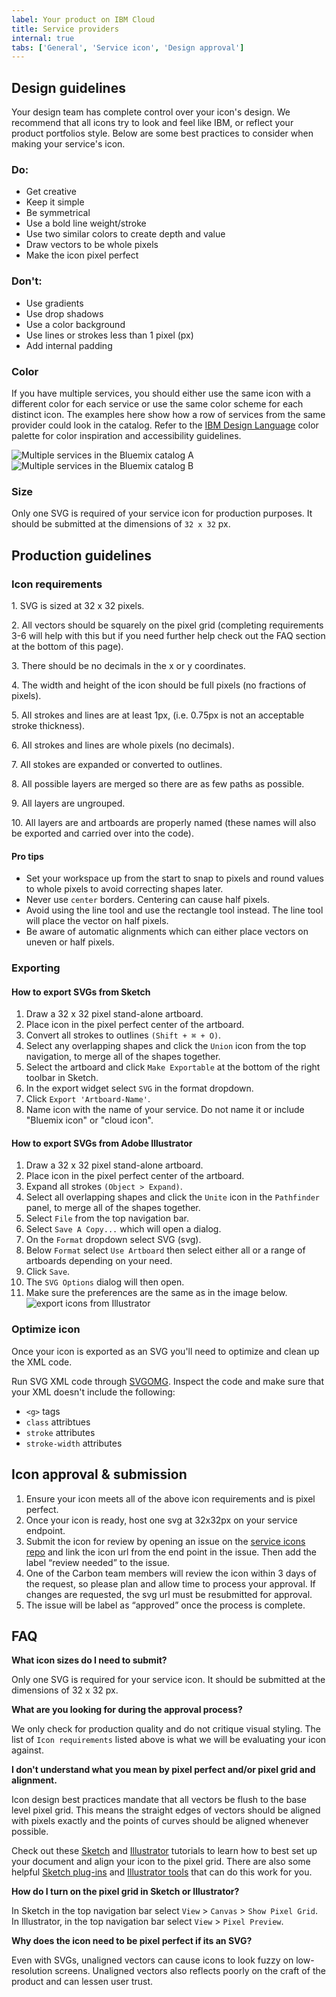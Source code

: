 ```yaml
---
label: Your product on IBM Cloud
title: Service providers
internal: true
tabs: ['General', 'Service icon', 'Design approval']
---
```


## Design guidelines

Your design team has complete control over your icon's design. We recommend that all icons try to look and feel like IBM, or reflect your product portfolios style. Below are some best practices to consider when making your service's icon.

### Do:

- Get creative
- Keep it simple
- Be symmetrical
- Use a bold line weight/stroke
- Use two similar colors to create depth and value
- Draw vectors to be whole pixels
- Make the icon pixel perfect

### Don't:

- Use gradients
- Use drop shadows
- Use a color background
- Use lines or strokes less than 1 pixel (px)
- Add internal padding

### Color

If you have multiple services, you should either use the same icon with a different color for each service or use the same color scheme for each distinct icon. The examples here show how a row of services from the same provider could look in the catalog. Refer to the [IBM Design Language](https://www.ibm.com/design/language/resources/color-library) color palette for color inspiration and accessibility guidelines.

![Multiple services in the Bluemix catalog A](images/service-providers-1.svg)
![Multiple services in the Bluemix catalog B](images/service-providers-3.svg)

### Size

Only one SVG is required of your service icon for production purposes. It should be submitted at the dimensions of `32 x 32` px.

## Production guidelines

### Icon requirements

<p>1. SVG is sized at 32 x 32 pixels.</p>

<div data-insert-component="DosAndDonts5"></div>

<p>2. All vectors should be squarely on the pixel grid (completing requirements 3-6 will help with this but if you need further help check out the FAQ section at the bottom of this page).</p>

<div data-insert-component="DosAndDonts6"></div>

<p>3. There should be no decimals in the x or y coordinates.</p>

<div data-insert-component="DosAndDonts7"></div>

<p>4. The width and height of the icon should be full pixels (no fractions of pixels).</p>

<div data-insert-component="DosAndDonts8"></div>

<p>5. All strokes and lines are at least 1px, (i.e. 0.75px is not an acceptable stroke thickness).</p>

<div data-insert-component="DosAndDonts9"></div>

<p>6. All strokes and lines are whole pixels (no decimals).</p>

<div data-insert-component="DosAndDonts10"></div>

<p>7. All stokes are expanded or converted to outlines.</p>

<div data-insert-component="DosAndDonts11"></div>

<p>8. All possible layers are merged so there are as few paths as possible.</p>

<div data-insert-component="DosAndDonts12"></div>

<p>9. All layers are ungrouped.</p>
<p>10. All layers are and artboards are properly named (these names will also be exported and carried over into the code).</p>

#### Pro tips

- Set your workspace up from the start to snap to pixels and round values to whole pixels to avoid correcting shapes later.
- Never use `center` borders. Centering can cause half pixels.
- Avoid using the line tool and use the rectangle tool instead. The line tool will place the vector on half pixels.
- Be aware of automatic alignments which can either place vectors on uneven or half pixels.

### Exporting

#### How to export SVGs from Sketch

1. Draw a 32 x 32 pixel stand-alone artboard.
2. Place icon in the pixel perfect center of the artboard.
3. Convert all strokes to outlines `(Shift + ⌘ + O)`.
4. Select any overlapping shapes and click the `Union` icon from the top navigation, to merge all of the shapes together.
5. Select the artboard and click `Make Exportable` at the bottom of the right toolbar in Sketch.
6. In the export widget select `SVG` in the format dropdown.
7. Click `Export 'Artboard-Name'`.
8. Name icon with the name of your service. Do not name it or include "Bluemix icon" or "cloud icon".

#### How to export SVGs from Adobe Illustrator

1. Draw a 32 x 32 pixel stand-alone artboard.
2. Place icon in the pixel perfect center of the artboard.
3. Expand all strokes `(Object > Expand)`.
4. Select all overlapping shapes and click the `Unite` icon in the `Pathfinder` panel, to merge all of the shapes together.
5. Select `File` from the top navigation bar.
6. Select `Save A Copy...` which will open a dialog.
7. On the `Format` dropdown select SVG (svg).
8. Below `Format` select `Use Artboard` then select either all or a range of artboards depending on your need.
9. Click `Save`.
10. The `SVG Options` dialog will then open.
11. Make sure the preferences are the same as in the image below.
    ![export icons from Illustrator](images/service-icon-17.png)

### Optimize icon

Once your icon is exported as an SVG you'll need to optimize and clean up the XML code.

Run SVG XML code through [SVGOMG](https://jakearchibald.github.io/svgomg/).
Inspect the code and make sure that your XML doesn't include the following:

- `<g>` tags
- `class` attribtues
- `stroke` attributes
- `stroke-width` attributes

## Icon approval & submission

1. Ensure your icon meets all of the above icon requirements and is pixel perfect.
2. Once your icon is ready, host one svg at 32x32px on your service endpoint.
3. Submit the icon for review by opening an issue on the [service icons repo](https://github.ibm.com/Bluemix/service-icons) and link the icon url from the end point in the issue. Then add the label “review needed” to the issue.
4. One of the Carbon team members will review the icon within 3 days of the request, so please plan and allow time to process your approval. If changes are requested, the svg url must be resubmitted for approval.
5. The issue will be label as “approved” once the process is complete.

## FAQ

**What icon sizes do I need to submit?**

Only one SVG is required for your service icon. It should be submitted at the dimensions of 32 x 32 px.

**What are you looking for during the approval process?**

We only check for production quality and do not critique visual styling. The list of `Icon requirements` listed above is what we will be evaluating your icon against.

**I don't understand what you mean by pixel perfect and/or pixel grid and alignment.**

Icon design best practices mandate that all vectors be flush to the base level pixel grid. This means the straight edges of vectors should be aligned with pixels exactly and the points of curves should be aligned whenever possible.

Check out these [Sketch](https://medium.com/sketch-app-sources/getting-the-pixels-right-in-sketch-2386c730af90) and [Illustrator](http://iconutopia.com/how-to-design-pixel-perfect-icons/) tutorials to learn how to best set up your document and align your icon to the pixel grid. There are also some helpful [Sketch plug-ins](https://github.com/swiadek/pixel-perfecter-sketch-plugin) and [Illustrator tools](https://helpx.adobe.com/illustrator/how-to/pixel-perfect.html) that can do this work for you.

**How do I turn on the pixel grid in Sketch or Illustrator?**

In Sketch in the top navigation bar select `View` > `Canvas` > `Show Pixel Grid`.
In Illustrator, in the top navigation bar select `View` > `Pixel Preview`.

**Why does the icon need to be pixel perfect if its an SVG?**

Even with SVGs, unaligned vectors can cause icons to look fuzzy on low-resolution screens. Unaligned vectors also reflects poorly on the craft of the product and can lessen user trust.
